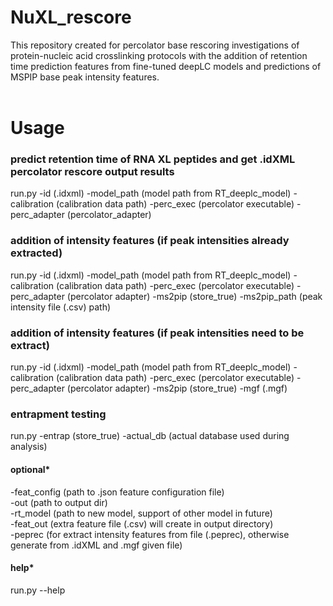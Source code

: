 # NuXL_rescore
This repository created for percolator base rescoring investigations of protein-nucleic acid crosslinking protocols with the addition of retention time prediction features from fine-tuned deepLC models and predictions of MSPIP base peak intensity features. <br /><br />
# Usage<br />
### predict retention time of RNA XL peptides and get .idXML percolator rescore output results<br />
run.py -id (.idxml) -model_path (model path from RT_deeplc_model) -calibration (calibration data path) -perc_exec (percolator executable) -perc_adapter (percolator_adapter) <br />

### addition of intensity features (if peak intensities already extracted)<br />
run.py -id (.idxml) -model_path (model path from RT_deeplc_model) -calibration (calibration data path) -perc_exec (percolator executable) -perc_adapter (percolator adapter) -ms2pip (store_true) -ms2pip_path (peak intensity file (.csv) path)<br />

### addition of intensity features (if peak intensities need to be extract)<br />
run.py -id (.idxml) -model_path (model path from RT_deeplc_model) -calibration (calibration data path) -perc_exec (percolator executable) -perc_adapter (percolator adapter) -ms2pip (store_true) -mgf (.mgf)<br />

### entrapment testing <br />
run.py -entrap (store_true)  -actual_db (actual database used during analysis)<br />

#### optional*<br />
-feat_config (path to .json feature configuration file)<br />
-out (path to output dir)<br />
-rt_model (path to new model, support of other model in future)<br />
-feat_out (extra feature file (.csv) will create in output directory)<br />
-peprec (for extract intensity features from file (.peprec), otherwise generate from .idXML and .mgf given file)<br />

#### help*<br />
run.py --help
